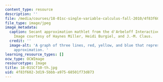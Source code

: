 ```yaml
---
content_type: resource
description: ''
file: /media/courses/18-01sc-single-variable-calculus-fall-2010/4f83f6023d195bbba97568501f73d873_18-01SCf10-th.jpg
file_type: image/jpeg
image_metadata:
  caption: Secant approximation mathlet from the d'Arbeloff Interactive Math Project.
    Image courtesy of Haynes Miller, Heidi Burgiel, and J.-M. Claus.
  credit: ''
  image-alt: 'A graph of three lines, red, yellow, and blue that represent secant
    approximation. '
learning_resource_types: []
ocw_type: OCWImage
resourcetype: Image
title: 18-01SCf10-th.jpg
uid: 4f83f602-3d19-5bbb-a975-68501f73d873
---
```


